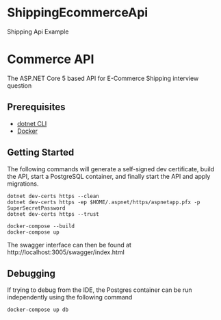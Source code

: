 # ShippingEcommerceApi
 Shipping Api Example 


# Commerce API

The ASP.NET Core 5 based API for E-Commerce Shipping interview question

## Prerequisites

* [dotnet CLI](https://dotnet.microsoft.com/download)
* [Docker](https://docs.docker.com/get-docker/)

## Getting Started

The following commands will generate a self-signed dev certificate, build the API, start a PostgreSQL container, and finally start the API and apply migrations.

```text
dotnet dev-certs https --clean
dotnet dev-certs https -ep $HOME/.aspnet/https/aspnetapp.pfx -p SuperSecretPassword
dotnet dev-certs https --trust

docker-compose --build
docker-compose up
```

The swagger interface can then be found at http://localhost:3005/swagger/index.html

## Debugging

If trying to debug from the IDE, the Postgres container can be run independently using the following command
```
docker-compose up db
```